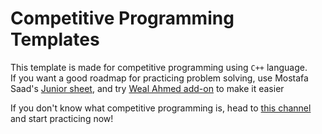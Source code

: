 # Competitive Programming Templates

This template is made for competitive programming using `C++` language. <br>
If you want a good roadmap for practicing problem solving, use Mostafa Saad's [Junior sheet](https://docs.google.com/spreadsheets/d/1iJZWP2nS_OB3kCTjq8L6TrJJ4o-5lhxDOyTaocSYc-k/edit#gid=84654839), and try [Weal Ahmed add-on](https://github.com/Waelahmed99/junior-sheet-add-on) to make it easier <br>

If you don't know what competitive programming is, head to [this channel](https://www.youtube.com/channel/UC8OxKsmAyrGAfBiluhpLkbA) and start practicing now!
